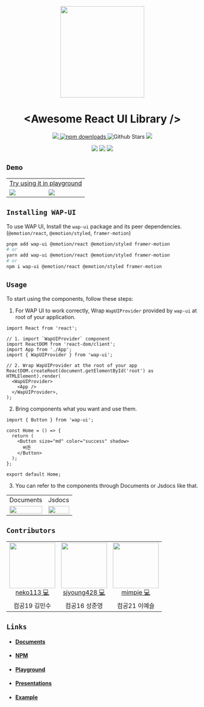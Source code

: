<div align="center"><img src="https://user-images.githubusercontent.com/75781414/192261497-b3e4b288-d1c5-4d27-a062-da65a876ecfb.png" width="220" height="240">
</div>

# <div align="center">&lt;Awesome React UI Library /&gt;</div>

<p align="center">
  <a href="https://github.com/pknu-wap/wap-ui/blob/main/LICENSE">
    <img src="https://badgen.net/github/license/pknu-wap/wap-ui">
  </a>
  <a href="https://www.npmjs.com/package/wap-ui">
    <img src="https://img.shields.io/npm/dm/wap-ui.svg?style=flat-round" alt="npm downloads">
  </a>
  <img alt="Github Stars" src="https://badgen.net/github/stars/pknu-wap/wap-ui" />
  <img src="https://badgen.net/github/release/pknu-wap/wap-ui">

</p>
<p align="center">
  <img src="https://badgen.net/github/issues/pknu-wap/wap-ui">
  <img src="https://badgen.net/github/prs/pknu-wap/wap-ui">
  <img src="https://badgen.net/github/contributors/pknu-wap/wap-ui">
</p>

## `Demo`

<table align="center" width="100%">
  <tr align="center">
    <td colspan="2">
      <a href="https://wap-ui.vercel.app/?path=/story/components-button--default">Try using it in playground</a>
    </td>
  </tr>
  <tr>
    <td width="50%">
      <img src="https://user-images.githubusercontent.com/75781414/209572114-dfa9b08a-052b-446e-afd5-388545d09c6b.gif"  />
    </td>
    <td width="50%">
      <img src="https://user-images.githubusercontent.com/75781414/209572876-2720e0ef-94bb-441d-b24e-b282fefc683d.gif" />
    </td>
  </tr>
  </tr>
</table>

## `Installing WAP-UI`

To use WAP UI, Install the `wap-ui` package and its peer dependencies.
(`@emotion/react`, `@emotion/styled`, `framer-motion`)

```sh
pnpm add wap-ui @emotion/react @emotion/styled framer-motion
# or
yarn add wap-ui @emotion/react @emotion/styled framer-motion
# or
npm i wap-ui @emotion/react @emotion/styled framer-motion
```

## `Usage`

To start using the components, follow these steps:

1. For WAP UI to work correctly, Wrap `WapUIProvider` provided by `wap-ui` at root of your application.

```tsx
import React from 'react';

// 1. import `WapUIProvider` component
import ReactDOM from 'react-dom/client';
import App from './App';
import { WapUIProvider } from 'wap-ui';

// 2. Wrap WapUIProvider at the root of your app
ReactDOM.createRoot(document.getElementById('root') as HTMLElement).render(
  <WapUIProvider>
    <App />
  </WapUIProvider>,
);
```

2. Bring components what you want and use them.

```tsx
import { Button } from 'wap-ui';

const Home = () => {
  return (
    <Button size="md" color="success" shadow>
      버튼
    </Button>
  );
};

export default Home;
```

3. You can refer to the components through Documents or Jsdocs like that.
<table align="center">
  <tr>
    <td align="center">
      Documents
    </td>
    <td align="center">
      Jsdocs
    </td>
  </tr>
  <tr>
    <td align="center" >
      <img src="https://user-images.githubusercontent.com/75781414/209562964-ae0b74b4-c604-4ac7-94d6-b5f0a3cb4a02.png" width="100%" />
    </td>
    <td align="center">
      <img src="https://user-images.githubusercontent.com/75781414/209560523-74cb3b4e-f1e9-4a5d-a5e1-ae54c2aa4150.png" width="100%" />
    </td>
  </tr>  
</table>

## `Contributors`

<table>
  <tr>
    <td align="center">
      <a href="https://github.com/neko113">
        <img src="https://avatars.githubusercontent.com/u/75781414?v=4" width="120px;"/>
        <br />
        <a href="https://github.com/pknu-wap/wap-ui/commits/main?author=neko113" title="Code">neko113 💻</a>
    </td>
    <td align="center">
      <a href="https://github.com/sjyoung428">
        <img src="https://avatars.githubusercontent.com/u/77968955?v=4" width="120px;"/>
        <br />
        <a href="https://github.com/pknu-wap/wap-ui/commits/main?author=sjyoung428" title="Code">sjyoung428 💻</a>
    </td>
    <td align="center">
      <a href="https://github.com/mimpie">
        <img src="https://avatars.githubusercontent.com/u/108365477?v=4" width="120px;"/>
        <br />
        <a href="https://github.com/pknu-wap/wap-ui/commits/main?author=mimpie" title="Code">mimpie 💻</a>
    </td>
  </tr>
  <tr>
    <td align="center">컴공19 김민수</td>
    <td align="center">컴공16 성준영</td>
    <td align="center">컴공21 이예슬</td>
  </tr>
</table>

## `Links`

- #### [Documents](https://github.com/pknu-wap/wap-ui/tree/main/docs)
- #### [NPM](https://www.npmjs.com/package/wap-ui)
- #### [Playground](https://wap-ui.vercel.app/)
- #### [Presentations](https://github.com/pknu-wap/wap-ui/tree/main/ppt)
- #### [Example](https://github.com/pknu-wap/wap-ui/tree/main/example)
